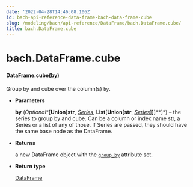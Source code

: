 ```yaml
---
date: '2022-04-28T14:46:08.106Z'
id: bach-api-reference-data-frame-bach-data-frame-cube
slug: /modeling/bach/api-reference/DataFrame/bach.DataFrame.cube/
title: bach.DataFrame.cube
---
```


# bach.DataFrame.cube


#### DataFrame.cube(by)
Group by and cube over the column(s) `by`.


* **Parameters**

    **by** (*Optional**[**Union**[**str**, *[*Series*](../Series/bach.Series/#bach.Series)*, **List**[**Union**[**str**, *[*Series*](../Series/bach.Series/#bach.Series)*]**]**]**]*) – the series to group by and cube. Can be a column or index name str, a Series or a list
    of any of those. If Series are passed, they should have the same base node as the DataFrame.



* **Returns**

    a new DataFrame object with the [`group_by`](bach.DataFrame.group-by/#bach.DataFrame.group-by) attribute set.



* **Return type**

    [DataFrame](bach.DataFrame/#bach.DataFrame)


<!-- !! processed by numpydoc !! -->

